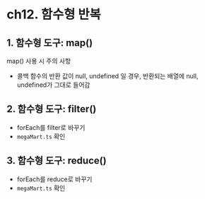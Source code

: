 # ch12. 함수형 반복

## 1. 함수형 도구: map()
map() 사용 시 주의 사항
- 콜백 함수의 반환 값이 null, undefined 일 경우, 반환되는 배열에 null, undefined가 그대로 들어감

## 2. 함수형 도구: filter()
- forEach를 filter로 바꾸기
- `megaMart.ts` 확인

## 3. 함수형 도구: reduce()
- forEach를 reduce로 바꾸기
- `megaMart.ts` 확인